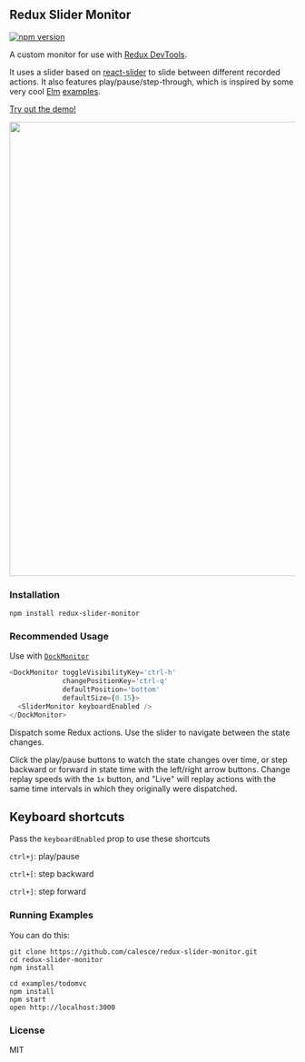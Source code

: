 ## Redux Slider Monitor

[![npm version](https://img.shields.io/npm/v/redux-slider-monitor.svg?style=flat-square)](https://www.npmjs.com/package/redux-slider-monitor)

A custom monitor for use with [Redux DevTools](https://github.com/gaearon/redux-devtools).

It uses a slider based on [react-slider](https://github.com/mpowaga/react-slider) to slide between different recorded actions. It also features play/pause/step-through, which is inspired by some very cool [Elm](http://elm-lang.org/) [examples](http://elm-lang.org/blog/time-travel-made-easy).

[Try out the demo!](https://calesce.github.io/redux-slider-monitor/?debug_session=123)

<image src="https://s3.amazonaws.com/f.cl.ly/items/1I3P222C3N2R1M2y1K3b/Screen%20Recording%202015-12-22%20at%2007.20%20PM.gif?v=1b6267e7" width='800'>

### Installation

```npm install redux-slider-monitor```

### Recommended Usage

Use with [`DockMonitor`](https://github.com/gaearon/redux-devtools-dock-monitor)
```javascript
<DockMonitor toggleVisibilityKey='ctrl-h'
             changePositionKey='ctrl-q'
             defaultPosition='bottom'
             defaultSize={0.15}>
  <SliderMonitor keyboardEnabled />
</DockMonitor>
```

Dispatch some Redux actions. Use the slider to navigate between the state changes.

Click the play/pause buttons to watch the state changes over time, or step backward or forward in state time with the left/right arrow buttons. Change replay speeds with the ```1x``` button, and "Live" will replay actions with the same time intervals in which they originally were dispatched.

## Keyboard shortcuts

Pass the ```keyboardEnabled``` prop to use these shortcuts

```ctrl+j```: play/pause

```ctrl+[```: step backward

```ctrl+]```: step forward


### Running Examples

You can do this:

```
git clone https://github.com/calesce/redux-slider-monitor.git
cd redux-slider-monitor
npm install

cd examples/todomvc
npm install
npm start
open http://localhost:3000
```

### License

MIT
